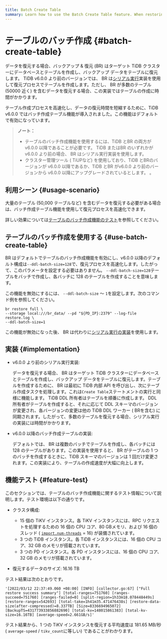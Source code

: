```yaml
---
title: Batch Create Table
summary: Learn how to use the Batch Create Table feature. When restoring data, BR can create tables in batches to speed up the restore process.
---
```


# テーブルのバッチ作成 {#batch-create-table}

データを復元する場合、バックアップ &amp; 復元 (BR) はターゲット TiDB クラスターにデータベースとテーブルを作成し、バックアップ データをテーブルに復元します。 TiDB v6.0.0 より前のバージョンでは、 BR は[シリアル実行](#implementation)実装を使用して復元プロセスでテーブルを作成します。ただし、 BR が多数のテーブル (50000 近く) を含むデータを復元する場合、この実装ではテーブルの作成に時間がかかります。

テーブル作成プロセスを高速化し、データの復元時間を短縮するために、TiDB v6.0.0 ではバッチ作成テーブル機能が導入されました。この機能はデフォルトで有効になっています。

> **ノート：**
>
> -   テーブルのバッチ作成機能を使用するには、TiDB とBR の両方が v6.0.0 以降であることが必要です。 TiDB またはBR のいずれかが v6.0.0 より前の場合、 BR はシリアル実行実装を使用します。
> -   クラスター管理ツール ( TiUPなど) を使用しており、TiDB とBRのバージョンが v6.0.0 以降であるか、TiDB とBR がv6.0.0 より前のバージョンから v6.0.0 以降にアップグレードされているとします。 。

## 利用シーン {#usage-scenario}

大量のテーブル (50,000 テーブルなど) を含むデータを復元する必要がある場合は、バッチ作成テーブル機能を使用して復元プロセスを高速化できます。

詳しい効果については[テーブルのバッチ作成機能のテスト](#feature-test)を参照してください。

## テーブルのバッチ作成を使用する {#use-batch-create-table}

BR はデフォルトでテーブルのバッチ作成機能を有効にし、v6.0.0 以降のデフォルト構成は`--ddl-batch-size=128`で、復元プロセスを高速化します。したがって、このパラメータを設定する必要はありません。 `--ddl-batch-size=128`テーブルをバッチで作成し、各バッチに 128 のテーブルを作成することを意味します。

この機能を無効にするには、 `--ddl-batch-size` ～ `1`を設定します。次のコマンド例を参照してください。

```shell
br restore full \
--storage local:///br_data/ --pd "${PD_IP}:2379" --log-file restore.log \
--ddl-batch-size=1
```

この機能が無効になった後、 BR は代わりに[シリアル実行の実装](#implementation)を使用します。

## 実装 {#implementation}

-   v6.0.0 より前のシリアル実行実装:

    データを復元する場合、 BR はターゲット TiDB クラスターにデータベースとテーブルを作成し、バックアップ データをテーブルに復元します。テーブルを作成するために、 BR は最初に TiDB 内部 API を呼び出し、次にテーブル作成タスクを処理します。これは`Create Table`ステートメントの実行と同様に機能します。 TiDB DDL 所有者はテーブルを順番に作成します。 DDL 所有者がテーブルを作成すると、それに応じて DDL スキーマのバージョンが変更され、各バージョンの変更は他の TiDB DDL ワーカー ( BRを含む) に同期されます。したがって、多数のテーブルを復元する場合、シリアル実行の実装には時間がかかります。

-   v6.0.0 以降のバッチ作成テーブルの実装:

    デフォルトでは、 BR は複数のバッチでテーブルを作成し、各バッチには 128 のテーブルがあります。この実装を使用すると、 BR がテーブルの 1 つのバッチを作成するときに、TiDB スキーマのバージョンは 1 回だけ変更されます。この実装により、テーブルの作成速度が大幅に向上します。

## 機能テスト {#feature-test}

このセクションでは、テーブルのバッチ作成機能に関するテスト情報について説明します。テスト環境は以下の通りです。

-   クラスタ構成:

    -   15 個の TiKV インスタンス。各 TiKV インスタンスには、RPC リクエストを処理するための 16 個の CPU コア、80 GBメモリ、および 16 個のスレッド ( [`import.num-threads`](/tikv-configuration-file.md#num-threads) = 16) が装備されています。
    -   3 つの TiDB インスタンス。各 TiDB インスタンスには、16 個の CPU コア、32 GB のメモリが搭載されています。
    -   3 つの PD インスタンス。各 PD インスタンスには、16 個の CPU コア、32 GB のメモリが搭載されています。

-   復元するデータのサイズ: 16.16 TB

テスト結果は次のとおりです。

```
'[2022/03/12 22:37:49.060 +08:00] [INFO] [collector.go:67] ["Full restore success summary"] [total-ranges=751760] [ranges-succeed=751760] [ranges-failed=0] [split-region=1h33m18.078448449s] [restore-ranges=542693] [total-take=1h41m35.471476438s] [restore-data-size(after-compressed)=8.337TB] [Size=8336694965072] [BackupTS=431773933856882690] [total-kv=148015861383] [total-kv-size=16.16TB] [average-speed=2.661GB/s]'
```

テスト結果から、1 つの TiKV インスタンスを復元する平均速度は 181.65 MB/秒 ( `average-speed` / `tikv_count`に等しい) であることがわかります。
